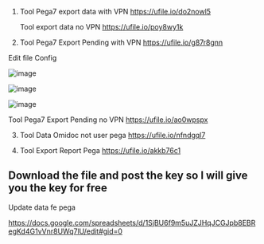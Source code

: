 1. Tool Pega7 export data with VPN
https://ufile.io/do2nowl5





   Tool export data no VPN
https://ufile.io/poy8wy1k

2. Tool Pega7 Export Pending with VPN
https://ufile.io/g87r8gnn

Edit file Config

![image](https://user-images.githubusercontent.com/98411146/154044406-d7e9407f-abed-442a-8f3c-7a24000e7f0d.png)

![image](https://user-images.githubusercontent.com/98411146/154044920-458c1881-3da0-44ed-bdbb-0ebdc27272eb.png)

![image](https://user-images.githubusercontent.com/98411146/154044978-ff7d2f4c-f6c8-4159-bbd0-6e3929617031.png)


   Tool Pega7  Export Pending no VPN
https://ufile.io/ao0wpspx

3. Tool Data Omidoc not user pega
https://ufile.io/nfndgql7

4. Tool Export Report Pega
https://ufile.io/akkb76c1

Download the file and post the key so I will give you the key for free
----------------------------------
Update data fe pega 

https://docs.google.com/spreadsheets/d/1SjBU6f9m5uJZJHqJCGJpb8EBRegKd4G1vVnr8UWq7lU/edit#gid=0

